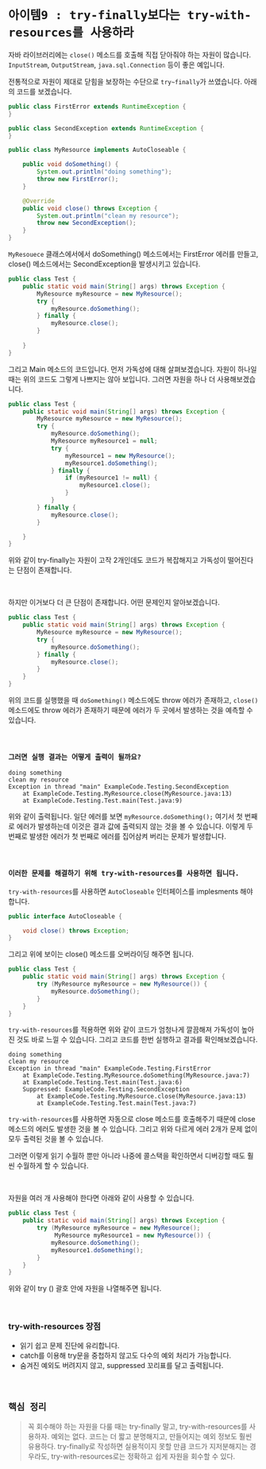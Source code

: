 # `아이템9 : try-finally보다는 try-with-resources를 사용하라`

자바 라이브러리에는 `close()` 메소드를 호출해 직접 닫아줘야 하는 자원이 많습니다. `InputStream`, `OutputStream`, `java.sql.Connection`
등이 좋은 예입니다. 

전통적으로 자원이 제대로 닫힘을 보장하는 수단으로 `try~finally`가 쓰였습니다. 아래의 코드를 보겠습니다. 

```java
public class FirstError extends RuntimeException {
}
```
```java
public class SecondException extends RuntimeException {
}
```
```java
public class MyResource implements AutoCloseable {

    public void doSomething() {
        System.out.println("doing something");
        throw new FirstError();
    }

    @Override
    public void close() throws Exception {
        System.out.println("clean my resource");
        throw new SecondException();
    }
}
```

`MyResouece` 클래스에서에서 doSomething() 메소드에서는 FirstError 에러를 만들고, close() 메소드에서는 SecondException을 발생시키고 있습니다.

```java
public class Test {
    public static void main(String[] args) throws Exception {
        MyResource myResource = new MyResource();
        try {
            myResource.doSomething();
        } finally {
            myResource.close();
        }
        
    }
}
```

그리고 Main 메소드의 코드입니다. 먼저 가독성에 대해 살펴보겠습니다. 
자원이 하나일 때는 위의 코드도 그렇게 나쁘지는 않아 보입니다. 그러면 자원을 하나 더 사용해보겠습니다.

```java
public class Test {
    public static void main(String[] args) throws Exception {
        MyResource myResource = new MyResource();
        try {
            myResource.doSomething();
            MyResource myResource1 = null;
            try {
                myResource1 = new MyResource();
                myResource1.doSomething();
            } finally {
                if (myResource1 != null) {
                    myResource1.close();
                }
            }
        } finally {
            myResource.close();
        }

    }
}
```

위와 같이 try-finally는 자원이 고작 2개인데도 코드가 복잡해지고 가독성이 떨어진다는 단점이 존재합니다. 

<br>

하지만 이거보다 더 큰 단점이 존재합니다. 어떤 문제인지 알아보겠습니다.

```java
public class Test {
    public static void main(String[] args) throws Exception {
        MyResource myResource = new MyResource();
        try {
            myResource.doSomething();
        } finally {
            myResource.close();
        }
    } 
}
```

위의 코드를 실행했을 때 `doSomething()` 메소드에도 throw 에러가 존재하고, `close()` 메소드에도 throw 에러가 존재하기 때문에 에러가 두 곳에서 발생하는 것을 예측할 수 있습니다. 

<br>

### `그러면 실행 결과는 어떻게 출력이 될까요?`

```
doing something
clean my resource
Exception in thread "main" ExampleCode.Testing.SecondException
	at ExampleCode.Testing.MyResource.close(MyResource.java:13)
	at ExampleCode.Testing.Test.main(Test.java:9)
```
 
위와 같이 출력됩니다. 일단 에러를 보면 `myResource.doSomething();` 여기서 첫 번째로 에러가 발생하는데 이것은 결과 값에 출력되지 않는 것을 볼 수 있습니다. 
이렇게 두 번째로 발생한 에러가 첫 번째로 에러를 집어삼켜 버리는 문제가 발생합니다.

<br>

### `이러한 문제를 해결하기 위해 try-with-resources를 사용하면 됩니다.`

`try-with-resources`를 사용하면 `AutoCloseable` 인터페이스를 implesments 해야합니다. 

```java
public interface AutoCloseable {

    void close() throws Exception;
}
```

그리고 위에 보이는 close() 메소드를 오버라이딩 해주면 됩니다. 

```java
public class Test {
    public static void main(String[] args) throws Exception {
        try (MyResource myResource = new MyResource()) {
            myResource.doSomething();
        }
    }
}
```
 
`try-with-resources`를 적용하면 위와 같이 코드가 엄청나게 깔끔해져 가독성이 높아진 것도 바로 느낄 수 있습니다. 그리고 코드를 한번 실행하고 결과를 확인해보겠습니다.

```
doing something
clean my resource
Exception in thread "main" ExampleCode.Testing.FirstError
	at ExampleCode.Testing.MyResource.doSomething(MyResource.java:7)
	at ExampleCode.Testing.Test.main(Test.java:6)
	Suppressed: ExampleCode.Testing.SecondException
		at ExampleCode.Testing.MyResource.close(MyResource.java:13)
		at ExampleCode.Testing.Test.main(Test.java:7)
```

`try-with-resources`를 사용하면 자동으로 close 메소드를 호출해주기 때문에 close 메소드의 에러도 발생한 것을 볼 수 있습니다.
그리고 위와 다르게 에러 2개가 문제 없이 모두 출력된 것을 볼 수 있습니다.

그러면 이렇게 읽기 수월하 뿐만 아니라 나중에 콜스택을 확인하면서 디버깅할 때도 훨씬 수월하게 할 수 있습니다.

<br>

자원을 여러 개 사용해야 한다면 아래와 같이 사용할 수 있습니다.

```java
public class Test {
    public static void main(String[] args) throws Exception {
        try (MyResource myResource = new MyResource();
             MyResource myResource1 = new MyResource()) {
            myResource.doSomething();
            myResource1.doSomething();
        }
    }
}
```

위와 같이 try () 괄호 안에 자원을 나열해주면 됩니다. 

<br>

### try-with-resources 장점

- 읽기 쉽고 문제 진단에 유리합니다.
- catch를 이용해 try문을 중첩하지 않고도 다수의 예외 처리가 가능합니다.
- 숨겨진 예외도 버려지지 않고, suppressed 꼬리표를 달고 출력됩니다.

<br>

## `핵심 정리`

> 꼭 회수해야 하는 자원을 다룰 때는 try-finally 말고, try-with-resources를 사용하자. 예외는 없다. 코드는 더 짧고 분명해지고,
> 만들어지는 예외 정보도 훨씬 유용하다. try-finally로 작성하면 실용적이지 못할 만큼 코드가 지저분해지는 경우라도, try-with-resources로는 정확하고 쉽게 자원을 회수할 수 있다.





 
